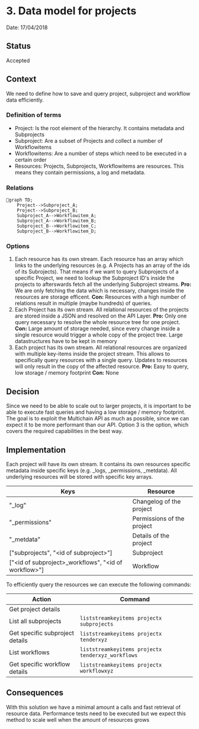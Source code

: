 # 3. Data model for projects

Date: 17/04/2018

## Status

Accepted

## Context

We need to define how to save and query project, subproject and workflow data efficiently.

### Definition of terms
* Project: Is the root element of the hierarchy. It contains metadata and Subprojects
* Subproject: Are a subset of Projects and collect a number of Workflowitems
* Workflowitems: Are a number of steps which need to be executed in a certain order
* Resources: Projects, Subprojects, Workflowitems are resources. This means they contain permissions, a log and metadata.

### Relations
```mermaid
graph TD;
    Project-->Subproject_A;
    Project-->Subproject_B;
    Subproject_A-->Workflowitem_A;
    Subproject_A-->Workflowitem_B;
    Subproject_B-->Workflowitem_C;
    Subproject_B-->Workflowitem_D;
```

### Options
1. Each resource has its own stream. Each resource has an array which links to the underlying resources (e.g. A Projects has an array of the ids of its Subrojects). That means if we want to query Subprojects of a specific Project, we need to lookup the Subproject ID's inside the projects to afterswards fetch all the underlying Subproject streams. **Pro:** We are only fetching the data which is necessary, changes inside the resources are storage efficent. **Con:** Resources with a high number of relations result in multiple (maybe hundreds) of queries.
2. Each Project has its own stream. All relational resources of the projects are stored inside a JSON and resolved on the API Layer. **Pro:** Only one query necessary to resolve the whole resource tree for one project. **Con:** Large amount of storage needed, since every change inside a single resource would trigger a whole copy of the project tree. Large datastructures have to be kept in memory
3. Each project has its own stream. All relational resources are organized with multiple key-items inside the project stream. This allows to specifically query resources with a single query. Updates to resources will only result in the copy of the affected resource. **Pro:** Easy to query, low storage / memory footprint **Con:** None


## Decision
Since we need to be able to scale out to larger projects, it is important to be able to execute fast queries and having a low storage / memory footprint. The goal is to exploit the Multichain API as much as possible, since we can expect it to be more performant than our API. Option 3 is the option, which covers the required capabilities in the best way.

## Implementation

Each project will have its own stream. It contains its own resources specific metadata inside specific keys (e.g. _logs, _permissions, _metdata). All underlying resources will be stored with specific key arrays.

| Keys                                                     | Resource                   |
| -------------------------------------------------------- | -------------------------- |
| "_log"                                                   | Changelog of the project   |
| "_permissions"                                           | Permissions of the project |
| "_metdata"                                               | Details of the project     |
| ["subprojects", "\<id of subproject\>"]                  | Subproject                 |
| ["\<id of subproject\>_workflows", "\<id of workflow\>"] | Workflow                   |

To efficiently query the resources we can execute the following commands:

| Action                          | Command                                                 |
| ------------------------------- | ------------------------------------------------------- |
| Get project details             |                                                         |
| List all subprojects            | ``` liststreamkeyitems projectx subprojects ```         |
| Get specific subproject details | ``` liststreamkeyitems projectx tenderxyz ```           |
| List workflows                  | ``` liststreamkeyitems projectx tenderxyz_workflows ``` |
| Get specific workflow details   | ``` liststreamkeyitems projectx workflowxyz ```         |

## Consequences
With this solution we have a minimal amount a calls and fast retrieval of resource data. Performance tests need to be executed but we expect this method to scale well when the amount of resources grows

